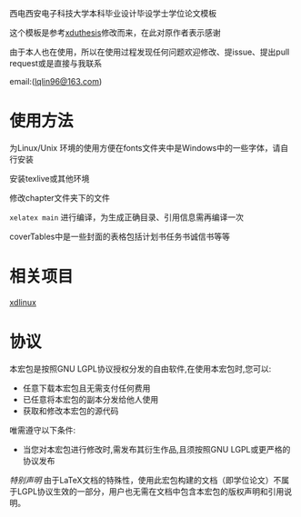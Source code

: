  西电西安电子科技大学本科毕业设计毕设学士学位论文模板

 这个模板是参考[xduthesis](https://github.com/fredqi/xduthesis)修改而来，在此对原作者表示感谢

 由于本人也在使用，所以在使用过程发现任何问题欢迎修改、提issue、提出pull request或是直接与我联系

email:(lqlin96@163.com)

# 使用方法
为Linux/Unix 环境的使用方便在fonts文件夹中是Windows中的一些字体，请自行安装

安装texlive或其他环境

修改chapter文件夹下的文件

`xelatex main` 进行编译，为生成正确目录、引用信息需再编译一次

coverTables中是一些封面的表格包括计划书任务书诚信书等等

# 相关项目

[xdlinux](https://github.com/xdlinux/xdba-thesis)

# 协议
本宏包是按照GNU LGPL协议授权分发的自由软件,在使用本宏包时,您可以:

- 任意下载本宏包且无需支付任何费用
- 已任意将本宏包的副本分发给他人使用
- 获取和修改本宏包的源代码

唯需遵守以下条件:

- 当您对本宏包进行修改时,需发布其衍生作品,且须按照GNU LGPL或更严格的协议发布

*特别声明*
由于LaTeX文档的特殊性，使用此宏包构建的文档（即学位论文）不属于LGPL协议生效的一部分，用户也无需在文档中包含本宏包的版权声明和引用说明。
